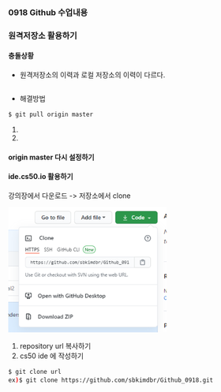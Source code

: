 ### 0918 Github 수업내용

### 원격저장소 활용하기

#### 충돌상황

- 원격저장소의 이력과 로컬 저장소의 이력이 다르다.

```bash

```



- 해결방법

```bash
$ git pull origin master		
```

1.

2.

#### origin master 다시 설정하기



#### ide.cs50.io 활용하기

강의장에서 다운로드 -> 저장소에서 clone

<img src="md-images/image-20200918104544463.png" alt="image-20200918104544463" style="zoom: 80%;" />



1. repository url 복사하기
2. cs50 ide 에 작성하기

 ```bash
$ git clone url
ex)$ git clone https://github.com/sbkimdbr/Github_0918.git
 ```






